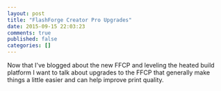 ```yaml
---
layout: post
title: "FlashForge Creator Pro Upgrades"
date: 2015-09-15 22:03:23
comments: true
published: false
categories: []
---
```

Now that I've blogged about the new FFCP and leveling the heated build platform I want to talk about upgrades to the FFCP that generally make things a little easier and can help improve print quality.
